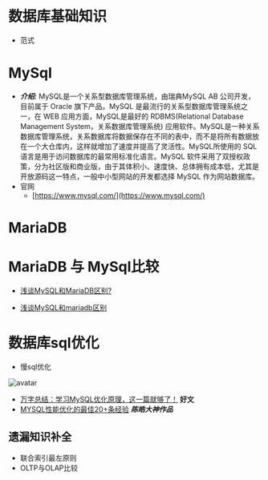 # 数据库基础知识
- 范式


# MySql
- ***介绍:*** MySQL是一个关系型数据库管理系统，由瑞典MySQL AB 公司开发，目前属于 Oracle 旗下产品。MySQL 是最流行的关系型数据库管理系统之一，在 WEB 应用方面，MySQL是最好的 RDBMS(Relational Database Management System，关系数据库管理系统) 应用软件。MySQL是一种关系数据库管理系统，关系数据库将数据保存在不同的表中，而不是将所有数据放在一个大仓库内，这样就增加了速度并提高了灵活性。MySQL所使用的 SQL 语言是用于访问数据库的最常用标准化语言。MySQL 软件采用了双授权政策，分为社区版和商业版，由于其体积小、速度快、总体拥有成本低，尤其是开放源码这一特点，一般中小型网站的开发都选择 MySQL 作为网站数据库。
- 官网
   - [https://www.mysql.com/](https://www.mysql.com/)

# MariaDB 



# MariaDB 与 MySql比较

- [浅谈MySQL和MariaDB区别?](https://blog.csdn.net/qq_37187976/article/details/79117863)

- [浅谈MySQL和mariadb区别](https://blog.csdn.net/H12KJGJ/article/details/79616761)


# 数据库sql优化

- 慢sql优化

![avatar](https://github.com/sanwancoder/it_study_lib/blob/master/images/sql%E4%BC%98%E5%8C%96.png?raw=true)

- [万字总结：学习MySQL优化原理，这一篇就够了！](<https://dbaplus.cn/news-155-1531-1.html>)  **好文**
- [MYSQL性能优化的最佳20+条经验](<https://coolshell.cn/articles/1846.html>)   ***陈皓大神作品***



## 遗漏知识补全
- 联合索引最左原则
- OLTP与OLAP比较
